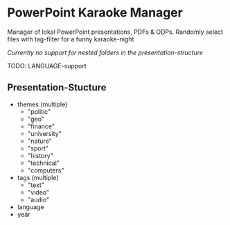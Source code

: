 # PowerPoint Karaoke Manager

Manager of lokal PowerPoint presentations, PDFs & ODPs. Randomly select files
with tag-filter for a funny karaoke-night

*Currently no support for nested folders in the presentation-structure*

TODO: LANGUAGE-support

## Presentation-Stucture

- themes (multiple)
    - "politic"
    - "geo"
    - "finance"
    - "university"
    - "nature"
    - "sport"
    - "history"
    - "technical"
    - "computers"
- tags (multiple)
    - "text"
    - "video"
    - "audio"
- language
- year
